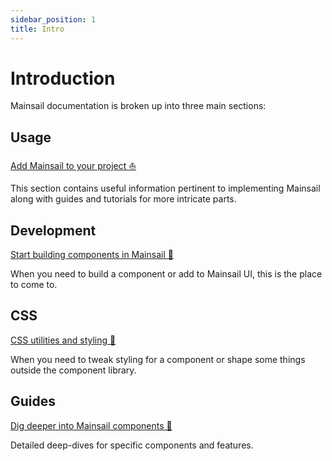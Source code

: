 ```yaml
---
sidebar_position: 1
title: Intro
---
```


# Introduction

Mainsail documentation is broken up into three main sections:

## Usage

[Add Mainsail to your project ⛵️](/docs/usage/getting-started)

This section contains useful information pertinent to implementing Mainsail along with guides and tutorials for more intricate parts.

## Development

[Start building components in Mainsail 🔨](/docs/development/getting-started)

When you need to build a component or add to Mainsail UI, this is the place to come to.

## CSS

[CSS utilities and styling 🎨](/docs/css/utility-classes)

When you need to tweak styling for a component or shape some things outside the component library.

## Guides

[Dig deeper into Mainsail components 🧠](/docs/guides/animating-mainsail)

Detailed deep-dives for specific components and features.

